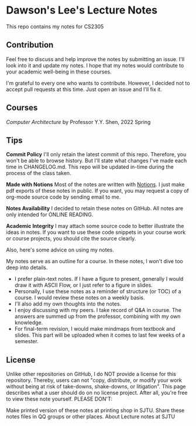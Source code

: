 # Dawson's Lee's Lecture Notes

This repo contains my notes for CS2305

## Contribution

Feel free to discuss and help improve the notes by submitting an issue. I'll look into it and update my notes. I hope that my notes would contribute to your academic well-being in these courses.

I'm grateful to every one who wants to contribute. However, I decided not to accept pull requests at this time. Just open an issue and I'll fix it.

## Courses

_Computer Architecture_ by Professor Y.Y. Shen, 2022 Spring

## Tips

**Commit Policy** I'll only retain the latest commit of this repo. Therefore, you won't be able to browse history. But I'll state what changes I've made each time in CHANGELOG.md. This repo will be updated in-time during the process of the class taken.

**Made with Notions** Most of the notes are written with [Notions](https://www.notion.so/product?utm_source=google&utm_campaign=2075789713&utm_medium=80211061801&utm_content=372709093351&utm_term=notion&targetid=aud-1053779029641:kwd-312974742&gclid=CjwKCAiA1JGRBhBSEiwAxXblwYRKxpPsqTgNvjj7pp2kCAsaWKtZHUdpi2WEqYT-bUTjgEklkBTNSBoC65AQAvD_BwE). I just make pdf exports of these notes in public. If you want, you may request a copy of org-mode source code by sending email to me.

**Notes Availability** I decided to retain these notes on GitHub. All notes are only intended for ONLINE READING.

**Academic Integrity** I may attach some source code to better illustrate the ideas in notes. If you want to use these code snippets in your course work or course projects, you should cite the source clearly.

Also, here's some advice on using my notes.

My notes serve as an outline for a course. In these notes, I won't dive too deep into details.

- I prefer plain-text notes. If I have a figure to present, generally I would draw it with ASCII Flow, or I just refer to a figure in slides.
- Personally, I use these notes as a reminder of structure (or TOC) of a course. I would review these notes on a weekly basis.
- I'll also add my own thoughts into the notes.
- I enjoy discussing with my peers. I take record of Q&A in course. The answers are summed up from the professor, combining with my own knowledge.
- For final-term revision, I would make mindmaps from textbook and slides. This part will be uploaded when it comes to last few weeks of a semester.

## License

Unlike other repositories on GitHub, I do NOT provide a license for this repository. Thereby, users can not "copy, distribute, or modify your work without being at risk of take-downs, shake-downs, or litigation". This page describes what a user should do on no license project. After all, you're free to view these note yourself. PLEASE DON'T:

Make printed version of these notes at printing shop in SJTU.
Share these notes files in QQ groups or other places.
About
Lecture notes at SJTU
